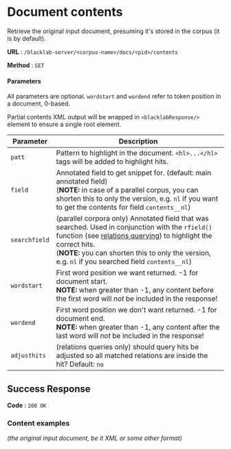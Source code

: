 # Document contents

Retrieve the original input document, presuming it's stored in the corpus (it is by default).

**URL** : `/blacklab-server/<corpus-name>/docs/<pid>/contents`

**Method** : `GET`

#### Parameters

All parameters are optional.  `wordstart` and `wordend` refer to token position in a document, 0-based.

Partial contents XML output will be wrapped in `<blacklabResponse/>` element to ensure a single root element.

| Parameter     | Description                                                                                                                                                                                                                                                                                                    |
|---------------|----------------------------------------------------------------------------------------------------------------------------------------------------------------------------------------------------------------------------------------------------------------------------------------------------------------|
| `patt`        | Pattern to highlight in the document. `<hl>...</hl>` tags will be added to highlight hits.                                                                                                                                                                                                                     |
| `field`       | Annotated field to get snippet for.  (default: main annotated field)<br>(**NOTE:** in case of a parallel corpus, you can shorten this to only the version, e.g. `nl` if you want to get the contents for field `contents__nl`)                                                                                 |
| `searchfield` | (parallel corpora only) Annotated field that was searched. Used in conjunction with the `rfield()` function (see [relations querying](/guide/query-language/relations)) to highlight the correct hits.<br>(**NOTE:** you can shorten this to only the version, e.g. `nl` if you searched field `contents__nl`) |
| `wordstart`   | First word position we want returned. -1 for document start.<br/>**NOTE:** when greater than -1, any content before the first word will _not_ be included in the response!                                                                                                                                     |
| `wordend`     | First word position we don't want returned. -1 for document end.<br/>**NOTE:** when greater than -1, any content after the last word will _not_ be included in the response!                                                                                                                                   |
| `adjusthits`  | (relations queries only) should query hits be adjusted so all matched relations are inside the hit? Default: `no`                                                                                                                                                                                              |


## Success Response

**Code** : `200 OK`

### Content examples

_(the original input document, be it XML or some other format)_

